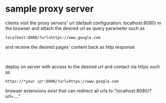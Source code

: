 # sample proxy server

clients visit the proxy servers' url (default configuration: localhost:8080) in the browser and attach the desired url as query parameter such as

```
localhost:8080/?url=https://www.google.com
```

and receive the desired pages' content back as http response

<br/>
    
deploy on server with access to the desired url and contact via https such as

```
https://*your ip*:8080/?url=https://www.google.com
```

browser extensions exist that can redirect all urls to "localhost:8080/?url=...." 
